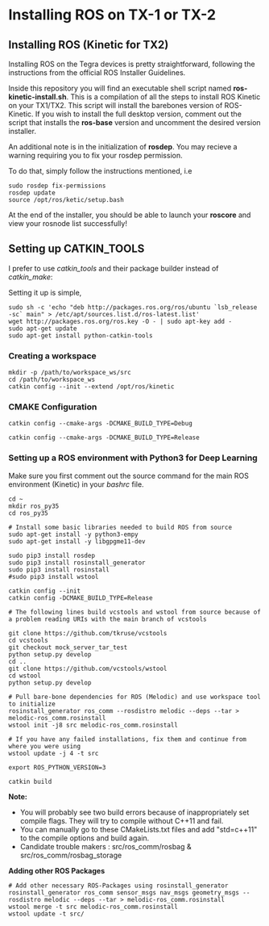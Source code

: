 # Installing ROS on TX-1 or TX-2

## Installing ROS (Kinetic for TX2)

Installing ROS on the Tegra devices is pretty straightforward, following the
instructions from the  official ROS Installer Guidelines.

Inside this repository you will find an executable shell script named
**ros-kinetic-install.sh**. This is a compilation of all the steps to install
ROS Kinetic on your TX1/TX2. This script will install the barebones version
of ROS-Kinetic. If you wish to install the full desktop version, comment
out the script that installs the **ros-base** version and uncomment the desired
version installer.

An additional note is in the initialization of **rosdep**. You may recieve a
warning requiring you  to fix your rosdep permission.

To do that, simply follow the instructions mentioned, i.e
```
sudo rosdep fix-permissions
rosdep update
source /opt/ros/ketic/setup.bash
```

At the end of the installer, you should be able to launch your **roscore** and
view your rosnode list successfully!

## Setting up CATKIN_TOOLS

I prefer to use *catkin_tools* and their package builder instead of *catkin_make*:

Setting it up is simple,
```
sudo sh -c 'echo "deb http://packages.ros.org/ros/ubuntu `lsb_release -sc` main" > /etc/apt/sources.list.d/ros-latest.list'
wget http://packages.ros.org/ros.key -O - | sudo apt-key add - 
sudo apt-get update
sudo apt-get install python-catkin-tools
```

### Creating a workspace
```
mkdir -p /path/to/workspace_ws/src
cd /path/to/workspace_ws
catkin config --init --extend /opt/ros/kinetic
```

### CMAKE Configuration
```
catkin config --cmake-args -DCMAKE_BUILD_TYPE=Debug
```

```
catkin config --cmake-args -DCMAKE_BUILD_TYPE=Release
```

### Setting up a ROS environment with Python3 for Deep Learning

Make sure you first comment out the source command for the main ROS environment (Kinetic) in your *bashrc* file.

```
cd ~
mkdir ros_py35
cd ros_py35

# Install some basic libraries needed to build ROS from source
sudo apt-get install -y python3-empy
sudo apt-get install -y libgpgme11-dev

sudo pip3 install rosdep
sudo pip3 install rosinstall_generator
sudo pip3 install rosinstall
#sudo pip3 install wstool

catkin config --init
catkin config -DCMAKE_BUILD_TYPE=Release

# The following lines build vcstools and wstool from source because of a problem reading URIs with the main branch of vcstools

git clone https://github.com/tkruse/vcstools
cd vcstools
git checkout mock_server_tar_test
python setup.py develop
cd ..
git clone https://github.com/vcstools/wstool
cd wstool
python setup.py develop

# Pull bare-bone dependencies for ROS (Melodic) and use workspace tool to initialize
rosinstall_generator ros_comm --rosdistro melodic --deps --tar > melodic-ros_comm.rosinstall
wstool init -j8 src melodic-ros_comm.rosinstall

# If you have any failed installations, fix them and continue from where you were using
wstool update -j 4 -t src

export ROS_PYTHON_VERSION=3

catkin build
```

**Note:**
* You will probably see two build errors because of inappropriately set compile flags. They will try to compile without C++11 and fail.
* You can manually go to these CMakeLists.txt files and add "std=c++11" to the compile options and build again.
* Candidate trouble makers : src/ros_comm/rosbag & src/ros_comm/rosbag_storage

**Adding other ROS Packages**
```
# Add other necessary ROS-Packages using rosinstall_generator
rosinstall_generator ros_comm sensor_msgs nav_msgs geometry_msgs --rosdistro melodic --deps --tar > melodic-ros_comm.rosinstall
wstool merge -t src melodic-ros_comm.rosinstall
wstool update -t src/
```

